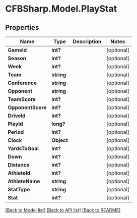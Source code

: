 # CFBSharp.Model.PlayStat
## Properties

Name | Type | Description | Notes
------------ | ------------- | ------------- | -------------
**GameId** | **int?** |  | [optional] 
**Season** | **int?** |  | [optional] 
**Week** | **int?** |  | [optional] 
**Team** | **string** |  | [optional] 
**Conference** | **string** |  | [optional] 
**Opponent** | **string** |  | [optional] 
**TeamScore** | **int?** |  | [optional] 
**OpponentScore** | **int?** |  | [optional] 
**DriveId** | **int?** |  | [optional] 
**PlayId** | **long?** |  | [optional] 
**Period** | **int?** |  | [optional] 
**Clock** | **Object** |  | [optional] 
**YardsToGoal** | **int?** |  | [optional] 
**Down** | **int?** |  | [optional] 
**Distance** | **int?** |  | [optional] 
**AthleteId** | **int?** |  | [optional] 
**AthleteName** | **string** |  | [optional] 
**StatType** | **string** |  | [optional] 
**Stat** | **int?** |  | [optional] 

[[Back to Model list]](../README.md#documentation-for-models) [[Back to API list]](../README.md#documentation-for-api-endpoints) [[Back to README]](../README.md)

